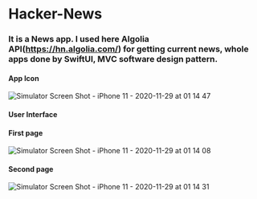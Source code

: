 # Hacker-News


### It is a News app. I used here Algolia API(https://hn.algolia.com/) for getting current news, whole apps done by SwiftUI, MVC software design pattern.



#### App Icon 


![Simulator Screen Shot - iPhone 11 - 2020-11-29 at 01 14 47](https://user-images.githubusercontent.com/71902763/100534776-89d7f900-31e0-11eb-9945-1d33c7246bb4.png)


#### User Interface

#### First page 

![Simulator Screen Shot - iPhone 11 - 2020-11-29 at 01 14 08](https://user-images.githubusercontent.com/71902763/100534794-b7bd3d80-31e0-11eb-9bfd-5f3f866a756c.png)
   
#### Second page 

![Simulator Screen Shot - iPhone 11 - 2020-11-29 at 01 14 31](https://user-images.githubusercontent.com/71902763/100534797-bdb31e80-31e0-11eb-865a-5389e78f1ad3.png)
